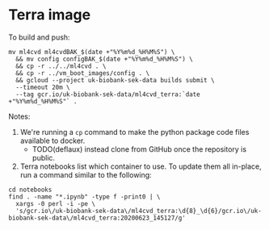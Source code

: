 # Terra image

To build and push:
```
mv ml4cvd ml4cvdBAK_$(date +"%Y%m%d_%H%M%S") \
  && mv config configBAK_$(date +"%Y%m%d_%H%M%S") \
  && cp -r ../../ml4cvd . \
  && cp -r ../vm_boot_images/config . \
  && gcloud --project uk-biobank-sek-data builds submit \
  --timeout 20m \
  --tag gcr.io/uk-biobank-sek-data/ml4cvd_terra:`date +"%Y%m%d_%H%M%S"` .
```
Notes:

1. We're running a `cp` command to make the python package code files
available to docker.
    * TODO(deflaux) instead clone from GitHub once the repository is public.
1. Terra notebooks list which container to use. To update them all in-place, run a command similar to the following:
```
cd notebooks
find . -name "*.ipynb" -type f -print0 | \
  xargs -0 perl -i -pe \
  's/gcr.io\/uk-biobank-sek-data\/ml4cvd_terra:\d{8}_\d{6}/gcr.io\/uk-biobank-sek-data\/ml4cvd_terra:20200623_145127/g'
```
